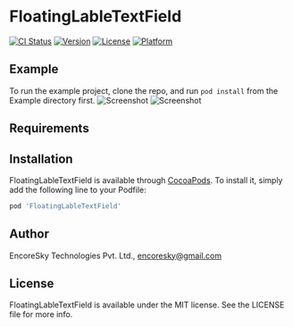 # FloatingLableTextField

[![CI Status](https://img.shields.io/travis/encoresky/FloatingLableTextField.svg?style=flat)](https://travis-ci.org/encoresky/FloatingLableTextField)
[![Version](https://img.shields.io/cocoapods/v/FloatingLableTextField.svg?style=flat)](https://cocoapods.org/pods/FloatingLableTextField)
[![License](https://img.shields.io/cocoapods/l/FloatingLableTextField.svg?style=flat)](https://cocoapods.org/pods/FloatingLableTextField)
[![Platform](https://img.shields.io/cocoapods/p/FloatingLableTextField.svg?style=flat)](https://cocoapods.org/pods/FloatingLableTextField)

## Example

To run the example project, clone the repo, and run `pod install` from the Example directory first.
![Screenshot](https://s10.gifyu.com/images/onFocus.gif) ![Screenshot](https://s10.gifyu.com/images/onChange.gif)
## Requirements

## Installation

FloatingLableTextField is available through [CocoaPods](https://cocoapods.org). To install
it, simply add the following line to your Podfile:

```ruby
pod 'FloatingLableTextField'
```

## Author

EncoreSky Technologies Pvt. Ltd., encoresky@gmail.com

## License

FloatingLableTextField is available under the MIT license. See the LICENSE file for more info.
